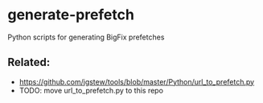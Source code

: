# generate-prefetch
Python scripts for generating BigFix prefetches

## Related:
- https://github.com/jgstew/tools/blob/master/Python/url_to_prefetch.py
 - TODO: move url_to_prefetch.py to this repo
